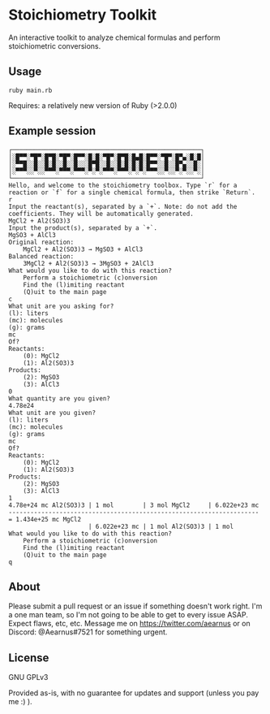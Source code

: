 Stoichiometry Toolkit
===
An interactive toolkit to analyze chemical formulas and perform stoichiometric conversions.

Usage
---
`ruby main.rb`

Requires: a relatively new version of Ruby (>2.0.0)

Example session
---
~~~
┌────────────────────────────────────────────────────┐
│░█▀▀░▀█▀░█▀█░▀█▀░█▀▀░█░█░▀█▀░█▀█░█▄█░█▀▀░▀█▀░█▀▄░█░█│
│░▀▀█░░█░░█░█░░█░░█░░░█▀█░░█░░█░█░█░█░█▀▀░░█░░█▀▄░░█░│
│░▀▀▀░░▀░░▀▀▀░▀▀▀░▀▀▀░▀░▀░▀▀▀░▀▀▀░▀░▀░▀▀▀░░▀░░▀░▀░░▀░│
└────────────────────────────────────────────────────┘
Hello, and welcome to the stoichiometry toolbox. Type `r` for a reaction or `f` for a single chemical formula, then strike `Return`.
r
Input the reactant(s), separated by a `+`. Note: do not add the coefficients. They will be automatically generated.
MgCl2 + Al2(SO3)3
Input the product(s), separated by a `+`.
MgSO3 + AlCl3
Original reaction:
    MgCl2 + Al2(SO3)3 → MgSO3 + AlCl3
Balanced reaction:
    3MgCl2 + Al2(SO3)3 → 3MgSO3 + 2AlCl3
What would you like to do with this reaction?
    Perform a stoichiometric (c)onversion
    Find the (l)imiting reactant
    (Q)uit to the main page
c
What unit are you asking for?
(l): liters
(mc): molecules
(g): grams
mc
Of?
Reactants:
    (0): MgCl2
    (1): Al2(SO3)3
Products:
    (2): MgSO3
    (3): AlCl3
0
What quantity are you given?
4.78e24
What unit are you given?
(l): liters
(mc): molecules
(g): grams
mc
Of?
Reactants:
    (0): MgCl2
    (1): Al2(SO3)3
Products:
    (2): MgSO3
    (3): AlCl3
1
4.78e+24 mc Al2(SO3)3 | 1 mol        | 3 mol MgCl2     | 6.022e+23 mc
--------------------------------------------------------------------- = 1.434e+25 mc MgCl2
                      | 6.022e+23 mc | 1 mol Al2(SO3)3 | 1 mol
What would you like to do with this reaction?
    Perform a stoichiometric (c)onversion
    Find the (l)imiting reactant
    (Q)uit to the main page
q
~~~

About
---
Please submit a pull request or an issue if something doesn't work right. I'm a one man team, so I'm not going to be able to get to every issue ASAP. Expect flaws, etc, etc. Message me on https://twitter.com/aearnus or on Discord: @Aearnus#7521 for something urgent.

License
---
GNU GPLv3

Provided as-is, with no guarantee for updates and support (unless you pay me :) ).
